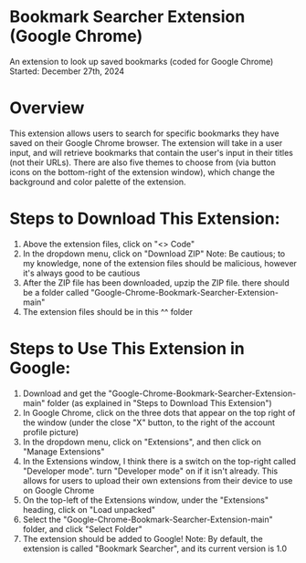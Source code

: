 # Bookmark Searcher Extension (Google Chrome)
An extension to look up saved bookmarks (coded for Google Chrome)
   Started: December 27th, 2024

# Overview
This extension allows users to search for specific bookmarks they have saved on their Google Chrome browser. The extension will take in a user input, and will retrieve bookmarks that contain the user's input in their titles (not their URLs). There are also five themes to choose from (via button icons on the bottom-right of the extension window), which change the background and color palette of the extension.

# Steps to Download This Extension:
1. Above the extension files, click on "<> Code"
2. In the dropdown menu, click on "Download ZIP"
   Note: Be cautious; to my knowledge, none of the extension files should be malicious, however it's always good to be cautious
3. After the ZIP file has been downloaded, upzip the ZIP file. there should be a folder called "Google-Chrome-Bookmark-Searcher-Extension-main"
4. The extension files should be in this ^^ folder

# Steps to Use This Extension in Google:
1. Download and get the "Google-Chrome-Bookmark-Searcher-Extension-main" folder (as explained in "Steps to Download This Extension")
2. In Google Chrome, click on the three dots that appear on the top right of the window (under the close "X" button, to the right of the account profile picture)
3. In the dropdown menu, click on "Extensions", and then click on "Manage Extensions"
4. In the Extensions window, I think there is a switch on the top-right called "Developer mode". turn "Developer mode" on if it isn't already. This allows for users to upload their own extensions from their device to use on Google Chrome
5. On the top-left of the Extensions window, under the "Extensions" heading, click on "Load unpacked"
6. Select the "Google-Chrome-Bookmark-Searcher-Extension-main" folder, and click "Select Folder"
7. The extension should be added to Google!
   Note: By default, the extension is called "Bookmark Searcher", and its current version is 1.0
